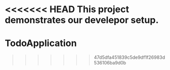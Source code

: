 <<<<<<< HEAD
This project demonstrates our develepor setup.
=======
# TodoApplication
>>>>>>> 47d5dfa451839c5de9df1f26983d536106ba9d0b
